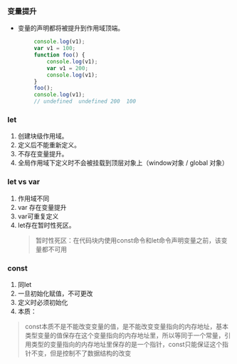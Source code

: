 ### 变量提升
 - 变量的声明都将被提升到作用域顶端。
   ```javascript
		console.log(v1);
		var v1 = 100;
		function foo() {
			console.log(v1);
			var v1 = 200;
			console.log(v1);
		}
		foo();
		console.log(v1);
		// undefined  undefined 200  100
   ```

### let
1. 创建块级作用域。
2. 定义后不能重新定义。
3. 不存在变量提升。
5. 全局作用域下定义时不会被挂载到顶层对象上（window对象 / global 对象）

### let vs var
1. 作用域不同
2. var 存在变量提升
3. var可重复定义
4. let存在暂时性死区。
	> 暂时性死区：在代码块内使用const命令和let命令声明变量之前，该变量都不可用

### const
1. 同let
2. 一旦初始化赋值，不可更改
3. 定义时必须初始化
4. 本质： 
 > const本质不是不能改变变量的值，是不能改变变量指向的内存地址，基本类型变量的值保存在这个变量指向的内存地址里，所以等同于一个常量，引用类型的变量指向的内存地址里保存的是一个指针，const只能保证这个指针不变，但是控制不了数据结构的改变
